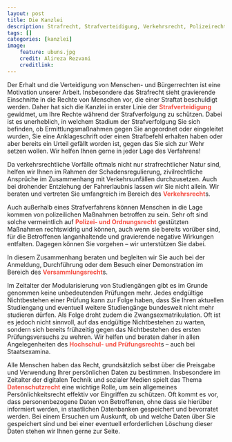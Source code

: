 ```yaml
---
layout: post
title: Die Kanzlei
description: Strafrecht, Strafverteidigung, Verkehrsrecht, Polizeirecht, Ordnungsrecht, Versammlungsrecht, Hochschulrecht, Prüfungsrecht, Datenschutzrecht
tags: []
categories: [kanzlei]
image:
    feature: ubuns.jpg
    credit: Alireza Rezvani
    creditlink: 
---
```


Der Erhalt und die Verteidigung von Menschen- und Bürgerrechten ist eine Motivation unserer Arbeit. Insbesondere das Strafrecht sieht gravierende Einschnitte in die Rechte von Menschen vor, die einer Straftat beschuldigt werden. Daher hat sich die Kanzlei in erster Linie der <span style="color:#F45145">**Strafverteidigung**</span> gewidmet, um Ihre Rechte während der Strafverfolgung zu schützen. Dabei ist es unerheblich, in welchem Stadium der Strafverfolgung Sie sich befinden, ob Ermittlungsmaßnahmen gegen Sie angeordnet oder eingeleitet wurden, Sie eine Anklageschrift oder einen Strafbefehl erhalten haben oder aber bereits ein Urteil gefällt worden ist, gegen das Sie sich zur Wehr setzen wollen. Wir helfen Ihnen gerne in jeder Lage des Verfahrens!
Da verkehrsrechtliche Vorfälle oftmals nicht nur strafrechtlicher Natur sind, helfen wir Ihnen im Rahmen der Schadensregulierung, zivilrechtliche Ansprüche im Zusammenhang mit Verkehrsunfällen durchzusetzen. Auch bei drohender Entziehung der Fahrerlaubnis lassen wir Sie nicht allein. Wir beraten und vertreten Sie umfangreich im Bereich des <span style="color:#F45145">**Verkehrsrecht**</span>s.
Auch außerhalb eines Strafverfahrens können Menschen in die Lage kommen von polizeilichen Maßnahmen betroffen zu sein. Sehr oft sind solche vermeintlich auf <span style="color:#F45145">**Polizei- und Ordnungsrecht**</span> gestützten Maßnahmen rechtswidrig und können, auch wenn sie bereits vorüber sind, für die Betroffenen langanhaltende und gravierende negative Wirkungen entfalten. Dagegen können Sie vorgehen – wir unterstützen Sie dabei.
In diesem Zusammenhang beraten und begleiten wir Sie auch bei der Anmeldung, Durchführung oder dem Besuch einer Demonstration im Bereich des <span style="color:#F45145">**Versammlungsrecht**</span>s.
Im Zeitalter der Modularisierung von Studiengängen gibt es im Grunde genommen keine unbedeutenden Prüfungen mehr. Jedes endgültige Nichtbestehen einer Prüfung kann zur Folge haben, dass Sie Ihren aktuellen Studiengang und eventuell weitere Studiengänge bundesweit nicht mehr studieren dürfen. Als Folge droht zudem die Zwangsexmatrikulation. Oft ist es jedoch nicht sinnvoll, auf das endgültige Nichtbestehen zu warten, sondern sich bereits frühzeitig gegen das Nichtbestehen des ersten Prüfungsversuchs zu wehren. Wir helfen und beraten daher in allen Angelegenheiten des <span style="color:#F45145">**Hochschul- und Prüfungsrecht**</span>s – auch bei Staatsexamina.
Alle Menschen haben das Recht, grundsätzlich selbst über die Preisgabe und Verwendung Ihrer persönlichen Daten zu bestimmen. Insbesondere im Zeitalter der digitalen Technik und sozialer Medien spielt das Thema <span style="color:#F45145">**Datenschutzrecht**</span> eine wichtige Rolle, um sein allgemeines Persönlichkeitsrecht effektiv vor Eingriffen zu schützen. Oft kommt es vor, dass personenbezogene Daten von Betroffenen, ohne dass sie hierüber informiert werden, in staatlichen Datenbanken gespeichert und bevorratet werden. Bei einem Ersuchen um Auskunft, ob und welche Daten über Sie gespeichert sind und bei einer eventuell erforderlichen Löschung dieser Daten stehen wir Ihnen gerne zur Seite.
